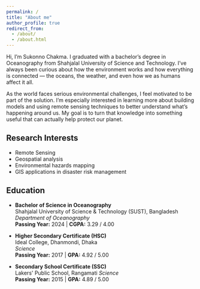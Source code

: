 ```yaml
---
permalink: /
title: "About me"
author_profile: true
redirect_from: 
  - /about/
  - /about.html
---
```


Hi, I’m Sukonno Chakma.
I graduated with a bachelor’s degree in Oceanography from Shahjalal University of Science and Technology. I’ve always been curious about how the environment works and how everything is connected — the oceans, the weather, and even how we as humans affect it all.

As the world faces serious environmental challenges, I feel motivated to be part of the solution. I’m especially interested in learning more about building models and using remote sensing techniques to better understand what’s happening around us. My goal is to turn that knowledge into something useful that can actually help protect our planet. 

## Research Interests

- Remote Sensing
- Geospatial analysis
- Environmental hazards mapping
- GIS applications in disaster risk management

## Education

- **Bachelor of Science in Oceanography**  
  Shahjalal University of Science & Technology (SUST), Bangladesh  
  *Department of Oceanography*  
  **Passing Year:** 2024 | **CGPA:** 3.29 / 4.00  

- **Higher Secondary Certificate (HSC)**  
  Ideal College, Dhanmondi, Dhaka  
  *Science*  
  **Passing Year:** 2017 | **GPA:** 4.92 / 5.00  

- **Secondary School Certificate (SSC)**  
  Lakers' Public School, Rangamati 
  *Science*  
  **Passing Year:** 2015 | **GPA:** 4.89 / 5.00  



